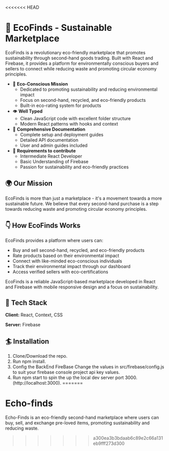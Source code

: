 <<<<<<< HEAD
# 🌱 EcoFinds - Sustainable Marketplace

EcoFinds is a revolutionary eco-friendly marketplace that promotes sustainability through second-hand goods trading. Built with React and Firebase, it provides a platform for environmentally conscious buyers and sellers to connect while reducing waste and promoting circular economy principles.

- 🌱 **Eco-Conscious Mission**
   - Dedicated to promoting sustainability and reducing environmental impact
   - Focus on second-hand, recycled, and eco-friendly products
   - Built-in eco-rating system for products
- 👁 **Well Typed**
  - Clean JavaScript code with excellent folder structure
  - Modern React patterns with hooks and context
- 📄 **Comprehensive Documentation**
  - Complete setup and deployment guides
  - Detailed API documentation
  - User and admin guides included
- 👅 **Requirements to contribute**
   - Intermediate React Developer
   - Basic Understanding of Firebase
   - Passion for sustainability and eco-friendly practices

## 🌍 Our Mission

EcoFinds is more than just a marketplace - it's a movement towards a more sustainable future. We believe that every second-hand purchase is a step towards reducing waste and promoting circular economy principles.

## 👇 How EcoFinds Works

EcoFinds provides a platform where users can:
- Buy and sell second-hand, recycled, and eco-friendly products
- Rate products based on their environmental impact
- Connect with like-minded eco-conscious individuals
- Track their environmental impact through our dashboard
- Access verified sellers with eco-certifications

EcoFinds is a reliable JavaScript-based marketplace developed in React and Firebase with mobile responsive design and a focus on sustainability.
  

## 🦸 Tech Stack

**Client:** React, Context, CSS

**Server:** Firebase

  
## 🏄 Installation

  1. Clone/Download the repo.
  2. Run npm install.
  3. Config the BackEnd FireBase Change the values in src/firebase/config.js to suit your firebase console project api key values.
  4. Run npm start to spin the up the local dev server port 3000.(http://localhost:3000).
=======
# Echo-finds
Echo-Finds is an eco-friendly second-hand marketplace where users can buy, sell, and exchange pre-loved items, promoting sustainability and reducing waste.
>>>>>>> a300ea3b3bdaab6c89e2c66a131eb9fff273d300
